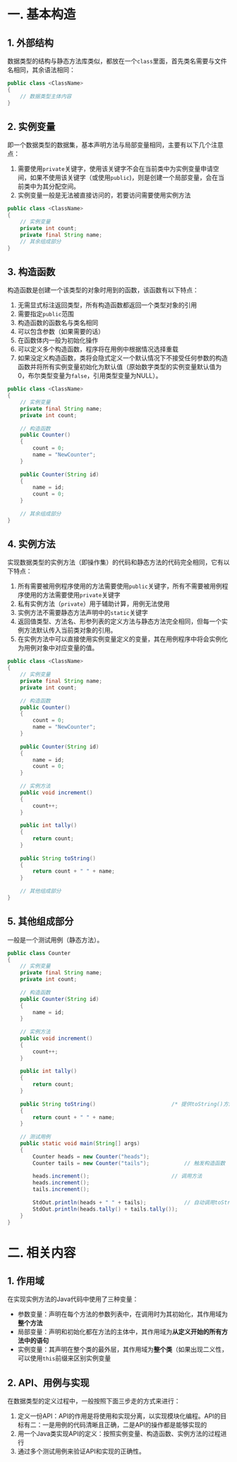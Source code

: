 # 一. 基本构造

## 1. 外部结构

数据类型的结构与静态方法库类似，都放在一个`class`里面，首先类名需要与文件名相同，其余语法相同：

```java
public class <ClassName>
{
    // 数据类型主体内容
}
```



## 2. 实例变量

即一个数据类型的数据集，基本声明方法与局部变量相同，主要有以下几个注意点：

1. 需要使用`private`关键字，使用该关键字不会在当前类中为实例变量申请空间，如果不使用该关键字（或使用`public`)，则是创建一个局部变量，会在当前类中为其分配空间。
2. 实例变量一般是无法被直接访问的，若要访问需要使用实例方法

```java
public class <ClassName>
{
    // 实例变量
    private int count;
    private final String name;
    // 其余组成部分
}
```



## 3. 构造函数

构造函数是创建一个该类型的对象时用到的函数，该函数有以下特点：

1. 无需显式标注返回类型，所有构造函数都返回一个类型对象的引用
2. 需要指定`public`范围
3. 构造函数的函数名与类名相同
4. 可以包含参数（如果需要的话）
5. 在函数体内一般为初始化操作
6. 可以定义多个构造函数，程序将在用例中根据情况选择重载
7. 如果没定义构造函数，类将会隐式定义一个默认情况下不接受任何参数的构造函数并将所有实例变量初始化为默认值（原始数字类型的实例变量默认值为0，布尔类型变量为`false`，引用类型变量为NULL）。

```java
public class <ClassName>
{
    // 实例变量
    private final String name;
    private int count;
    
    // 构造函数
    public Counter()
    {
        count = 0;
        name = "NewCounter";
    }
    
    public Counter(String id)
    {
        name = id;
        count = 0;
    }
    
    // 其余组成部分
}
```



## 4. 实例方法

实现数据类型的实例方法（即操作集）的代码和静态方法的代码完全相同，它有以下特点：

1. 所有需要被用例程序使用的方法需要使用`public`关键字，所有不需要被用例程序使用的方法需要使用`private`关键字
2. 私有实例方法（`private`）用于辅助计算，用例无法使用
3. 实例方法不需要静态方法声明中的`static`关键字
4. 返回值类型、方法名、形参列表的定义方法与静态方法完全相同，但每一个实例方法默认传入当前类对象的引用。
5. 在实例方法中可以直接使用实例变量定义的变量，其在用例程序中将会实例化为用例对象中对应变量的值。

```java
public class <ClassName>
{
    // 实例变量
    private final String name;
    private int count;
    
    // 构造函数
    public Counter()
    {
        count = 0;
        name = "NewCounter";
    }
    
    public Counter(String id)
    {
        name = id;
        count = 0;
    }
    
    // 实例方法
    public void increment()
    {
        count++;
    }
    
    public int tally()
    {
        return count;
    }
    
    public String toString()
    {
        return count + " " + name;
    }
    
    // 其他组成部分
}
```



## 5. 其他组成部分

一般是一个测试用例（静态方法）。

```java
public class Counter
{
    // 实例变量
    private final String name;
    private int count;
    
    // 构造函数
    public Counter(String id)
    {
        name = id;
    }
    
    // 实例方法
    public void increment()
    {
        count++;
    }
    
    public int tally()
    {
        return count;
    }
    
    public String toString()						/* 提供toString()方法的重载实现 */
    {
        return count + " " + name;
    }
    
    // 测试用例
    public static void main(String[] args)
    {
        Counter heads = new Counter("heads");
        Counter tails = new Counter("tails");			// 触发构造函数
        
        heads.increment();							// 调用方法
        heads.increment();
        tails.increment();
        
        StdOut.println(heads + " " + tails);			// 自动调用toString()方法
        StdOut.println(heads.tally() + tails.tally());
    }
}
```



# 二. 相关内容

## 1. 作用域

在实现实例方法的Java代码中使用了三种变量：

- 参数变量：声明在每个方法的参数列表中，在调用时为其初始化，其作用域为**整个方法**
- 局部变量：声明和初始化都在方法的主体中，其作用域为**从定义开始的所有方法中的语句**
- 实例变量：其声明在整个类的最外层，其作用域为**整个类**（如果出现二义性，可以使用`this`前缀来区别实例变量



## 2. API、用例与实现

在数据类型的定义过程中，一般按照下面三步走的方式来进行：

1. 定义一份API：API的作用是将使用和实现分离，以实现模块化编程。API的目标有二：一是用例的代码清晰且正确，二是API的操作都是能够实现的
2. 用一个Java类实现API的定义：按照实例变量、构造函数、实例方法的过程进行
3. 通过多个测试用例来验证API和实现的正确性。
